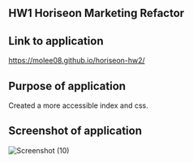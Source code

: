 ## HW1 Horiseon Marketing Refactor

## Link to application
https://molee08.github.io/horiseon-hw2/

## Purpose of application
Created a more accessible index and css. 

## Screenshot of application 
![Screenshot (10)](https://user-images.githubusercontent.com/97422765/152658675-ac3cfa2c-1b73-4492-8db0-9254331fd806.png)

